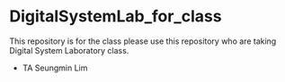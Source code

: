 # DigitalSystemLab_for_class
This repository is for the class please use this repository who are taking Digital System Laboratory class.
- TA Seungmin Lim
